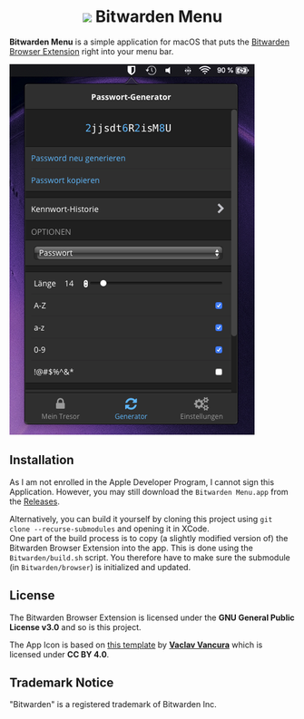 <h1 align="center">
  <img src="https://raw.githubusercontent.com/jnsdrtlf/bitwarden-menubar/main/Bitwarden/Assets.xcassets/AppIcon.appiconset/icon%4032.png"/>
  Bitwarden Menu
</h1>

**Bitwarden Menu** is a simple application for macOS that puts the
[Bitwarden Browser Extension](https://github.com/bitwarden/browser)
right into your menu bar.

<p align="center">

  ![](artwork/screenshot.png)

</p>

## Installation
As I am not enrolled in the Apple Developer Program, I cannot sign this
Application. However, you may still download the `Bitwarden Menu.app`
from the [Releases](https://github.com/jnsdrtlf/bitwarden-menubar/releases).

Alternatively, you can build it yourself by cloning this project
using `git clone --recurse-submodules` and opening it in XCode.  
One part of the build process is to copy (a slightly modified version of)
the Bitwarden Browser Extension into the app. This is done using the
`Bitwarden/build.sh` script. You therefore have to make sure the
submodule (in `Bitwarden/browser`) is initialized and updated.

## License

The Bitwarden Browser Extension is licensed under the 
**GNU General Public License v3.0** and so is this project.

The App Icon is based on [this template](https://www.figma.com/community/file/857303226040719059/macOS-Big-Sur-Icon-Template)
by [**Vaclav Vancura**](http://vancura.design/) which is licensed under
**CC BY 4.0**.

## Trademark Notice

"Bitwarden" is a registered trademark of Bitwarden Inc.
